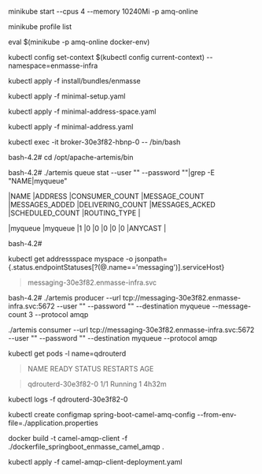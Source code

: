 minikube start --cpus 4 --memory 10240Mi -p amq-online

minikube profile list

eval $(minikube -p amq-online docker-env)

kubectl config set-context $(kubectl config current-context) --namespace=enmasse-infra

kubectl apply -f install/bundles/enmasse

kubectl apply -f minimal-setup.yaml

kubectl apply -f minimal-address-space.yaml

kubectl apply -f minimal-address.yaml

kubectl exec -it broker-30e3f82-hbnp-0 -- /bin/bash

bash-4.2# cd /opt/apache-artemis/bin

bash-4.2# ./artemis queue stat --user "" --password ""|grep -E "NAME|myqueue"

|NAME                     |ADDRESS                  |CONSUMER_COUNT |MESSAGE_COUNT |MESSAGES_ADDED |DELIVERING_COUNT |MESSAGES_ACKED |SCHEDULED_COUNT |ROUTING_TYPE |

|myqueue                  |myqueue                  |1              |0             |0              |0                |0              |0               |ANYCAST      |

bash-4.2# 

kubectl get addressspace myspace -o jsonpath={.status.endpointStatuses[?(@.name==\'messaging\')].serviceHost}

> messaging-30e3f82.enmasse-infra.svc

bash-4.2# ./artemis producer --url tcp://messaging-30e3f82.enmasse-infra.svc:5672 --user "" --password "" --destination myqueue --message-count 3 --protocol amqp

./artemis consumer --url tcp://messaging-30e3f82.enmasse-infra.svc:5672 --user "" --password "" --destination myqueue --protocol amqp

kubectl get pods -l name=qdrouterd

> NAME                  READY   STATUS    RESTARTS   AGE

> qdrouterd-30e3f82-0   1/1     Running   1          4h32m

kubectl logs -f qdrouterd-30e3f82-0

kubectl create configmap spring-boot-camel-amq-config --from-env-file=./application.properties

docker build -t camel-amqp-client -f ./dockerfile_springboot_enmasse_camel_amqp .

kubectl apply -f camel-amqp-client-deployment.yaml

